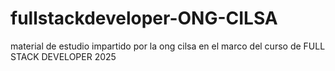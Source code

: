 # fullstackdeveloper-ONG-CILSA
material de estudio impartido por la ong cilsa en el marco del curso de FULL STACK DEVELOPER 2025
